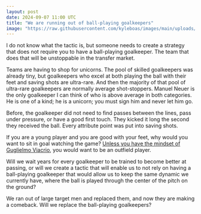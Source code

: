 ```yaml
---
layout: post
date: 2024-09-07 11:00 UTC
title: "We are running out of ball-playing goalkeepers"
image: "https://raw.githubusercontent.com/kyleboas/images/main/uploads/2024/07/27/Image-27Jul2024_16:52:43.png"
---
```


I do not know what the tactic is, but someone needs to create a strategy that does not require you to have a ball-playing goalkeeper. The team that does that will be unstoppable in the transfer market.

<!---more--->

Teams are having to shop for unicorns. The pool of skilled goalkeepers was already tiny, but goalkeepers who excel at both playing the ball with their feet and saving shots are ultra-rare. And then the majority of that pool of ultra-rare goalkeepers are normally average shot-stoppers. Manuel Neuer is the only goalkeeper I can think of who is above average in both categories. He is one of a kind; he is a unicorn; you must sign him and never let him go. 

Before, the goalkeeper did not need to find passes between the lines, pass under pressure, or have a good first touch. They kicked it long the second they received the ball. Every attribute point was put into saving shots.

If you are a young player and you are good with your feet, why would you want to sit in goal watching the game? [Unless you have the mindset of Guglielmo Viacrio](https://tacticsjournal.com/2024/05/03/tottenham-need-to-improvise/), you would want to be an outfield player. 

Will we wait years for every goalkeeper to be trained to become better at passing, or will we create a tactic that will enable us to not rely on having a ball-playing goalkeeper that would allow us to keep the same dynamic we currently have, where the ball is played through the center of the pitch on the ground?

We ran out of large target men and replaced them, and now they are making a comeback. Will we replace the ball-playing goalkeepers?
